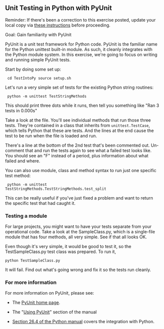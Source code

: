 ## Unit Testing in Python with PyUnit

Reminder: If there's been a correction to this exercise posted, update your local copy via [these instructions](https://docs.google.com/document/d/1g3b2e7wf3mWaIZ4U6MkNR5B4fQuO71y6Q341LGs45HQ/edit?usp=sharing) before proceeding.

Goal: Gain familiarity with PyUnit

PyUnit is a unit test framework for Python code. PyUnit is the familiar name for the Python unittest built-in module. As such, it cleanly integrates with the Python module system. In this exercise, we're going to focus on writing and running simple PyUnit tests.

Start by doing some set up:

<CODE><PRE>
    cd TestIntoPy
    source setup.sh
</PRE></CODE>

Let's run a very simple set of tests for the existing
Python string routines:

<CODE><PRE>
    python -m unittest TestStringMethods
</PRE></CODE>

This should print three dots while it runs, then tell you something like "Ran 3 tests in 0.000s"

Take a look at the file.  You'll see individual methods that run those three tests. They're contained in a class that inherits from <code>unittest.TestCase</code>, which tells Python that these are tests.  And the lines at the end cause the
test to be run when the file is loaded and run.

There's a line at the bottom of the 2nd test that's been commented out.
Un-comment that and run the tests again to see what a failed test looks like.
You should see an "F" instead of a period, plus information about what failed and where.

You can also use module, class and method syntax to run just one specific test method:
<CODE><PRE>
    python -m unittest TestStringMethods.TestStringMethods.test_split
</PRE></CODE>
This can be really useful if you've just fixed a problem and want to return the specific
test that had caught it.

### Testing a module

For large projects, you might want to have your tests separate from your operational code.
Take a look at the SampleClass.py, which is a single-file module that has four methods, all very simple.
See if that all looks OK.

Even though it's very simple, it would be good to test it,
so the TestSampleClass.py test class was prepared.
To run it,
<CODE><PRE>
    python TestSampleClass.py
</PRE></CODE>

It will fail.  Find out what's going wrong and fix it so the tests run cleanly.


### For more information

For more information on PyUnit, please see:
 - The <a href="http://pyunit.sourceforge.net/pyunit.html">PyUnit home page</a>.
 - The
"<a href="http://pyunit.sourceforge.net/pyunit.html#USING">Using PyUnit</a>" section of the manual

- <a href="https://docs.python.org/3.6/library/unittest.html">Section 26.4 of the Python manual</a> covers the integration with Python.
